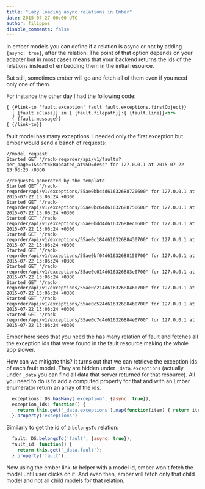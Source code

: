 ```yaml
---
title: "Lazy loading async relations in Ember"
date: 2015-07-27 00:00 UTC
author: filippos
disable_comments: false
---
```


In ember models you can define if a relation is async or not by adding `{async: true}`, after the relation. The point of that option depends on your adapter but in most cases means that your backend returns the ids of the relations instead of embedding them in the initial resource.

But still, sometimes ember will go and fetch all of them even if you need only one of them.

For instance the other day I had the following code:

``` handlebars
{ {#link-to 'fault.exception' fault fault.exceptions.firstObject}}
  { {fault.eClass}} in { {fault.filepath}}:{ {fault.line}}<br>
  { {fault.message}}
{ {/link-to}}
```

fault model has many exceptions. I needed only the first exception but ember would send a banch of requests:

```
//model request
Started GET "/rack-reqorder/api/v1/faults?per_page=1&sort%5Bupdated_at%5D=desc" for 127.0.0.1 at 2015-07-22 13:06:23 +0300

//requests generated by the template
Started GET "/rack-reqorder/api/v1/exceptions/55ae0bb44d61632688720600" for 127.0.0.1 at 2015-07-22 13:06:24 +0300
Started GET "/rack-reqorder/api/v1/exceptions/55ae0bc64d61632688750600" for 127.0.0.1 at 2015-07-22 13:06:24 +0300
Started GET "/rack-reqorder/api/v1/exceptions/55ae0bdd4d61632688ec0600" for 127.0.0.1 at 2015-07-22 13:06:24 +0300
Started GET "/rack-reqorder/api/v1/exceptions/55ae0c184d61632688430700" for 127.0.0.1 at 2015-07-22 13:06:24 +0300
Started GET "/rack-reqorder/api/v1/exceptions/55ae0bf04d61632688150700" for 127.0.0.1 at 2015-07-22 13:06:24 +0300
Started GET "/rack-reqorder/api/v1/exceptions/55ae0c014d616326883e0700" for 127.0.0.1 at 2015-07-22 13:06:24 +0300
Started GET "/rack-reqorder/api/v1/exceptions/55ae0c214d61632688460700" for 127.0.0.1 at 2015-07-22 13:06:24 +0300
Started GET "/rack-reqorder/api/v1/exceptions/55ae0c524d616326884b0700" for 127.0.0.1 at 2015-07-22 13:06:24 +0300
Started GET "/rack-reqorder/api/v1/exceptions/55ae0c7c4d616326884e0700" for 127.0.0.1 at 2015-07-22 13:06:24 +0300
```

Ember here sees that you need the has many relation of fault and fetches all the exception ids that were found in the fault resource making the whole app slower.

How can we mitigate this? It turns out that we can retrieve the exception ids of each fault model. They are hidden under `_data.exceptions` (actually under `_data` you can find all data that server returned for that resource). All you need to do is to add a computed property for that and with an Ember enumerator return an array of the ids.


``` javascript
  exceptions: DS.hasMany('exception', {async: true}),
  exception_ids: function() {
    return this.get('_data.exceptions').map(function(item) { return item.id; });
  }.property('exceptions')
```

Similarly to get the id of a `belongsTo` relation:

``` javascript
  fault: DS.belongsTo('fault', {async: true}),
  fault_id: function() {
    return this.get('_data.fault');
  }.property('fault'),
```

Now using the ember link-to helper with a model id, ember won't fetch the model until user clicks on it. And even then, ember will fetch only that child model and not all child models for that relation.
